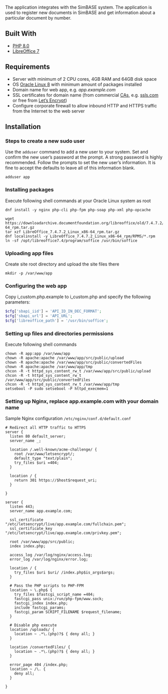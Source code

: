 The application integrates with the SimBASE system. The application is used to register new documents in SimBASE and get information about a particular document by number.

## Built With
* [PHP 8.0](https://www.php.net/)
* [LibreOffice 7](https://www.libreoffice.org/)

## Requirements
* Server with minimum of 2 CPU cores, 4GB RAM and 64GB disk space
* OS [Oracle Linux 8](https://yum.oracle.com/oracle-linux-isos.html) with minimum amount of packages installed
* Domain name for web app, e.g. *app.example.com*
* SSL certificates for domain name (from commercial [CAs](https://en.wikipedia.org/wiki/Certificate_authority), e.g. [ssls.com](https://www.ssls.com/) or free from [Let’s Encrypt](https://letsencrypt.org/))
* Configure corporate firewall to allow inbound HTTP and HTTPS traffic from the Internet to the web server

## Installation
### Steps to create a new sudo user
Use the `adduser` command to add a new user to your system. Set and confirm the new user’s password at the prompt. A strong password is highly recommended. Follow the prompts to set the new user’s information. It is fine to accept the defaults to leave all of this information blank.
```shell
adduser app
```

### Installing packages
Execute following shell commands at your Oracle Linux system as root
```shell
dnf install -y nginx php-cli php-fpm php-soap php-xml php-opcache
```
```shell
wget https://downloadarchive.documentfoundation.org/libreoffice/old/7.4.7.2/rpm/x86_64/LibreOffice_7.4.7.2_Linux_x86-64_rpm.tar.gz
tar xzf LibreOffice_7.4.7.2_Linux_x86-64_rpm.tar.gz
dnf localinstall -y LibreOffice_7.4.7.2_Linux_x86-64_rpm/RPMS/*.rpm
ln -sf /opt/libreoffice7.4/program/soffice /usr/bin/soffice
```
### Uploading app files
Create site root directory and upload the site files there
```shell
mkdir -p /var/www/app
```
### Configuring the web app
Copy i_custom.php.example to i_custom.php and specify the following parameters: 
```php
$cfg['sbapi_iid'] = 'API_ID_IN_DEC_FORMAT';
$cfg['sbapi_url'] = 'API_URL';
$cfg['libreoffice_path'] = '/usr/bin/soffice';
```
### Setting up files and directories permissions
Execute following shell commands
```shell
chown -R app:app /var/www/app
chown -R apache:apache /var/www/app/src/public/upload
chown -R apache:apache /var/www/app/src/public/convertedFiles
chown -R apache:apache /var/www/app/tmp
chcon -R -t httpd_sys_content_rw_t /var/www/app/src/public/upload
chcon -R -t httpd_sys_content_rw_t /var/www/app/src/public/convertedFiles
chcon -R -t httpd_sys_content_rw_t /var/www/app/tmp
setsebool -P sudo setsebool -P httpd_execmem=1
```
### Setting up Nginx, replace app.example.com with your domain name
Sample Nginx configuration `/etc/nginx/conf.d/default.conf`
```nginx
# Redirect all HTTP traffic to HTTPS
server {
  listen 80 default_server;
  server_name _;

  location /.well-known/acme-challenge/ {
    root /var/www/letsencrypt/;
    default_type "text/plain";
    try_files $uri =404;
  }

  location / {
    return 301 https://$host$request_uri;
  }

}

server {
  listen 443;
  server_name app.example.com;

  ssl_certificate "/etc/letsencrypt/live/app.example.com/fullchain.pem";
  ssl_certificate_key "/etc/letsencrypt/live/app.example.com/privkey.pem";

  root /var/www/app/src/public;
  index index.php;

  access_log /var/log/nginx/access.log;
  error_log /var/log/nginx/error.log;

  location / {
    try_files $uri $uri/ /index.php$is_args$args;
  }

  # Pass the PHP scripts to PHP-FPM
  location ~ \.php$ {
    try_files $fastcgi_script_name =404;
    fastcgi_pass unix:/run/php-fpm/www.sock;
    fastcgi_index index.php;
    include fastcgi_params;
    fastcgi_param SCRIPT_FILENAME $request_filename;
  }

  # Disable php execute
  location /uploads/ {
    location ~ .*\.(php)?$ { deny all; }
  }

  location /convertedFiles/ {
    location ~ .*\.(php)?$ { deny all; }
  }

  error_page 404 /index.php;
  location ~ /\. {
    deny all;
  }

}
```
